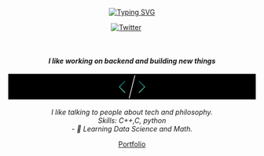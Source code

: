 <p align="center">
<a href="https://git.io/typing-svg"><img src="https://readme-typing-svg.demolab.com?font=Fira+Code&pause=1000&color=F188AA&center=true&vCenter=true&multiline=true&width=435&height=62&lines=Hi+there%2C;you+have+arrived+in+wizards+arena!!!" alt="Typing SVG" /></a>
</p>

<p align="center">
  <a href="https://twitter.com/OmShirke18"><img width="32px" alt="Twitter" title="Twitter" src="https://i.imgur.com/OXZM1L6.png"/></a>
  &#8287;&#8287;&#8287;&#8287;&#8287;
 <!--<a href="https://yashdhadve.hashnode.dev"><img width="32px" alt="Dev.to" title="DenverCoder1 Dev.to" src="https://i.imgur.com/mVm29vK.png"></a>
  &#8287;&#8287;&#8287;&#8287;&#8287;
 --> 
</p>

<br/>

#### <p align="center" style= "font-style: italic">I like working on backend and building new things</p>

![I like working on backend and converting math functions into code.](https://github.com/Exar04/Exar04/blob/main/image.png)

<p align="center" style= "font-style: italic">
I like talking to people about tech and philosophy.<br>
Skills: C++,C, python <br>
  - 🔭 Learning Data Science and Math.
</p>
<a href="OmShirke.github.io/"><p align = "center" >Portfolio </p><a>
